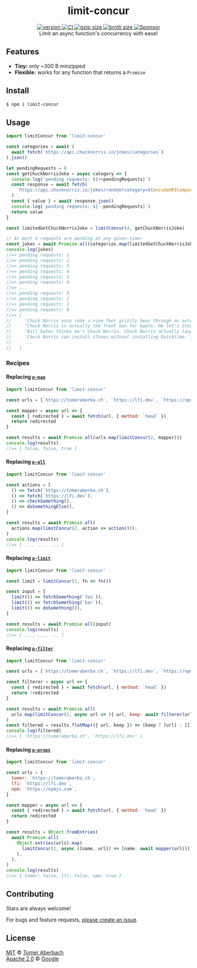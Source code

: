 <h1 align="center">
  limit-concur
</h1>

<div align="center">
  <a href="https://npmjs.org/package/limit-concur">
    <img src="https://badgen.net/npm/v/limit-concur" alt="version" />
  </a>
  <a href="https://github.com/TomerAberbach/limit-concur/actions">
    <img src="https://github.com/TomerAberbach/limit-concur/workflows/CI/badge.svg" alt="CI" />
  </a>
  <a href="https://unpkg.com/limit-concur/dist/index.js">
    <img src="https://deno.bundlejs.com/?q=limit-concur&badge" alt="gzip size" />
  </a>
  <a href="https://unpkg.com/limit-concur/dist/index.js">
    <img src="https://deno.bundlejs.com/?q=limit-concur&config={%22compression%22:{%22type%22:%22brotli%22}}&badge" alt="brotli size" />
  </a>
  <a href="https://github.com/sponsors/TomerAberbach">
    <img src="https://img.shields.io/static/v1?label=Sponsor&message=%E2%9D%A4&logo=GitHub&color=%23fe8e86" alt="Sponsor" />
  </a>
</div>

<div align="center">
  Limit an async function's concurrency with ease!
</div>

## Features

- **Tiny:** only ~300 B minzipped
- **Flexible:** works for any function that returns a `Promise`

## Install

```sh
$ npm i limit-concur
```

## Usage

```js
import limitConcur from 'limit-concur'

const categories = await (
  await fetch(`https://api.chucknorris.io/jokes/categories`)
).json()

let pendingRequests = 0
const getChuckNorrisJoke = async category => {
  console.log(`pending requests: ${++pendingRequests}`)
  const response = await fetch(
    `https://api.chucknorris.io/jokes/random?category=${encodeURIComponent(category)}`,
  )
  const { value } = await response.json()
  console.log(`pending requests: ${--pendingRequests}`)
  return value
}

const limitedGetChuckNorrisJoke = limitConcur(4, getChuckNorrisJoke)

// At most 4 requests are pending at any given time!
const jokes = await Promise.all(categories.map(limitedGetChuckNorrisJoke))
console.log(jokes)
//=> pending requests: 1
//=> pending requests: 2
//=> pending requests: 3
//=> pending requests: 4
//=> pending requests: 3
//=> pending requests: 4
//=> ...
//=> pending requests: 3
//=> pending requests: 2
//=> pending requests: 1
//=> pending requests: 0
//=> [
//     'Chuck Norris once rode a nine foot grizzly bear through an automatic car wash, instead of taking a shower.',
//     "Chuck Norris is actually the front man for Apple. He let's Steve Jobs run the show when he's on a mission. Chuck Norris is always on a mission.",
//     "Bill Gates thinks he's Chuck Norris. Chuck Norris actually laughed. Once.",
//     'Chuck Norris can install iTunes without installing Quicktime.',
//     ...
//   ]
```

### Recipes

#### Replacing [`p-map`](https://github.com/sindresorhus/p-map)

```js
import limitConcur from 'limit-concur'

const urls = [`https://tomeraberba.ch`, `https://lfi.dev`, `https://npmjs.com`]

const mapper = async url => {
  const { redirected } = await fetch(url, { method: `head` })
  return redirected
}

const results = await Promise.all(urls.map(limitConcur(2, mapper)))
console.log(results)
//=> [ false, false, true ]
```

#### Replacing [`p-all`](https://github.com/sindresorhus/p-all)

```js
import limitConcur from 'limit-concur'

const actions = [
  () => fetch(`https://tomeraberba.ch`),
  () => fetch(`https://lfi.dev`),
  () => checkSomething(),
  () => doSomethingElse(),
]

const results = await Promise.all(
  actions.map(limitConcur(2, action => action())),
)
console.log(results)
//=> [ ..., ..., ... ]
```

#### Replacing [`p-limit`](https://github.com/sindresorhus/p-limit)

```js
import limitConcur from 'limit-concur'

const limit = limitConcur(1, fn => fn())

const input = [
  limit(() => fetchSomething(`foo`)),
  limit(() => fetchSomething(`bar`)),
  limit(() => doSomething()),
]

const results = await Promise.all(input)
console.log(results)
//=> [ ..., ..., ... ]
```

#### Replacing [`p-filter`](https://github.com/sindresorhus/p-filter)

```js
import limitConcur from 'limit-concur'

const urls = [`https://tomeraberba.ch`, `https://lfi.dev`, `https://npmjs.com`]

const filterer = async url => {
  const { redirected } = await fetch(url, { method: `head` })
  return !redirected
}

const results = await Promise.all(
  urls.map(limitConcur(2, async url => ({ url, keep: await filterer(url) }))),
)
const filtered = results.flatMap(({ url, keep }) => (keep ? [url] : []))
console.log(filtered)
//=> [ 'https://tomeraberba.ch', 'https://lfi.dev' ]
```

#### Replacing [`p-props`](https://github.com/sindresorhus/p-props)

```js
import limitConcur from 'limit-concur'

const urls = {
  tomer: `https://tomeraberba.ch`,
  lfi: `https://lfi.dev`,
  npm: `https://npmjs.com`,
}

const mapper = async url => {
  const { redirected } = await fetch(url, { method: `head` })
  return redirected
}

const results = Object.fromEntries(
  await Promise.all(
    Object.entries(urls).map(
      limitConcur(2, async ([name, url]) => [name, await mapper(url)]),
    ),
  ),
)
console.log(results)
//=> { tomer: false, lfi: false, npm: true }
```

## Contributing

Stars are always welcome!

For bugs and feature requests,
[please create an issue](https://github.com/TomerAberbach/limit-concur/issues/new).

## License

[MIT](https://github.com/TomerAberbach/limit-concur/blob/main/license-mit) ©
[Tomer Aberbach](https://github.com/TomerAberbach) \
[Apache 2.0](https://github.com/TomerAberbach/limit-concur/blob/main/license-apache) ©
[Google](https://github.com/TomerAberbach/limit-concur/blob/main/notice-apache)
